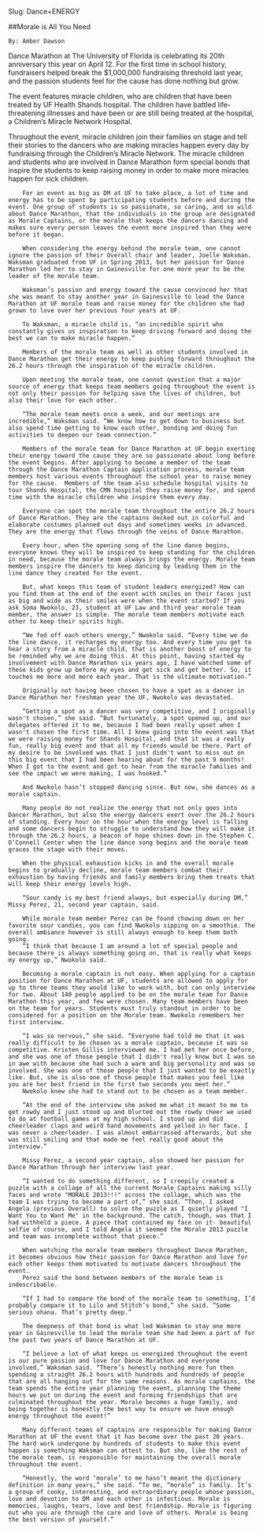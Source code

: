 Slug: Dance+ENERGY

##Morale is All You Need

	By: Amber Dawson
	
Dance Marathon at The University of Florida is celebrating its 20th anniversary this year on April 12. For the first time in school history, fundraisers helped break the $1,000,000 fundraising threshold last year, and the passion students feel for the cause has done nothing but grow.  
		
The event features miracle children, who are children that have been treated by UF Health Shands hospital. The children have battled life-threatening illnesses and have been or are still being treated at the hospital, a Children’s Miracle Network Hospital. 

Throughout the event, miracle children join their families on stage and tell their stories to the dancers who are making miracles happen every day by fundraising through the Children’s Miracle Network. The miracle children and students who are involved in Dance Marathon form special bonds that inspire the students to keep raising money in order to make more miracles happen for sick children. 
		
		For an event as big as DM at UF to take place, a lot of time and energy has to be spent by participating students before and during the event. One group of students is so passionate, so caring, and so wild about Dance Marathon, that the individuals in the group are designated as Morale Captains, or the morale that keeps the dancers dancing and makes sure every person leaves the event more inspired than they were before it began. 
		
		When considering the energy behind the morale team, one cannot ignore the passion of their Overall chair and leader, Joelle Waksman. Waksman graduated from UF in Spring 2013, but her passion for Dance Marathon led her to stay in Gainesville for one more year to be the leader of the morale team. 
		
		Waksman’s passion and energy toward the cause convinced her that she was meant to stay another year in Gainesville to lead the Dance Marathon at UF morale team and raise money for the children she had grown to love over her previous four years at UF. 
		
		To Waksman, a miracle child is, “an incredible spirit who constantly gives us inspiration to keep driving forward and doing the best we can to make miracle happen.”
		
		Members of the morale team as well as other students involved in Dance Marathon get their energy to keep pushing forward throughout the 26.2 hours through the inspiration of the miracle children.  
		
		Upon meeting the morale team, one cannot question that a major source of energy that keeps team members going throughout the event is not only their passion for helping save the lives of children, but also their love for each other. 
		
		“The morale team meets once a week, and our meetings are incredible,” Waksman said. “We know how to get down to business but also spend time getting to know each other, bonding and doing fun activities to deepen our team connection.”
		
		Members of the morale team for Dance Marathon at UF begin exerting their energy toward the cause they are so passionate about long before the event begins. After applying to become a member of the team through the Dance Marathon Captain application process, morale team members host various events throughout the school year to raise money for the cause. 	Members of the team also schedule hospital visits to tour Shands Hospital, the CMN hospital they raise money for, and spend time with the miracle children who inspire them every day. 
		
		Everyone can spot the morale team throughout the entire 26.2 hours of Dance Marathon. They are the captains decked out in colorful and elaborate costumes planned out days and sometimes weeks in advanced. They are the energy that flows through the veins of Dance Marathon. 
		
		Every hour, when the opening song of the line dance begins, everyone knows they will be inspired to keep standing for the children in need, because the morale team always brings the energy. Morale team members inspire the dancers to keep dancing by leading them in the line dance they created for the event. 
		
		But, what keeps this team of student leaders energized? How can you find them at the end of the event with smiles on their faces just as big and wide as their smiles were when the event started? If you ask Soma Nwokolo, 23, student at UF Law and third year morale team member, the answer is simple. The morale team members motivate each other to keep their spirits high.  
		
		“We fed off each others energy,” Nwokolo said. “Every time we do the line dance, it recharges my energy too. And every time you get to hear a story from a miracle child, that is another boost of energy to be reminded why we are doing this. At this point, having started my involvement with Dance Marathon six years ago, I have watched some of these kids grow up before my eyes and get sick and get better. So, it touches me more and more each year. That is the ultimate motivation.”
		
		Originally not having been chosen to have a spot as a dancer in Dance Marathon her freshman year the UF, Nwokolo was devastated. 
		
		“Getting a spot as a dancer was very competitive, and I originally wasn't chosen,” she said. “But fortunately, a spot opened up, and our delegates offered it to me, because I had been really upset when I wasn't chosen the first time. All I knew going into the event was that we were raising money for Shands Hospital, and that it was a really fun, really big event and that all my friends would be there. Part of my desire to be involved was that I just didn't want to miss out on this big event that I had been hearing about for the past 9 months! When I got to the event and got to hear from the miracle families and see the impact we were making, I was hooked.” 
		
		And Nwokolo hasn’t stopped dancing since. But now, she dances as a morale captain. 
		
		Many people do not realize the energy that not only goes into Dancer Marathon, but also the energy dancers exert over the 26.2 hours of standing. Every hour on the hour when the energy level is falling and some dancers begin to struggle to understand how they will make it through the 26.2 hours, a beacon of hope shines down in the Stephen C. O’Connell Center when the line dance song begins and the morale team graces the stage with their moves.
		
		When the physical exhaustion kicks in and the overall morale begins to gradually decline, morale team members combat their exhaustion by having friends and family members bring them treats that will keep their energy levels high. 
		
	 	“Sour candy is my best friend always, but especially during DM,” Missy Perez, 21, second year captain, said. 
	 	
		While morale team member Perez can be found chowing down on her favorite sour candies, you can find Nwokolo sipping on a smoothie. The overall ambiance however is still always enough to keep them both going. 
		“I think that because I am around a lot of special people and because there is always something going on, that is really what keeps my energy up,” Nwokolo said. 
		
		Becoming a morale captain is not easy. When applying for a captain position for Dance Marathon at UF, students are allowed to apply for up to three teams they would like to work with, but can only interview for two. About 140 people applied to be on the morale team for Dance Marathon this year, and few were chosen. Many team members have been on the team for years. Students must truly standout in order to be considered for a position on the Morale team. Nwokolo remembers her first interview. 
		
		“I was so nervous,” she said. “Everyone had told me that it was really difficult to be chosen as a morale captain, because it was so competitive. Kristen Gillis interviewed me. I had met her once before, and she was one of those people that I didn't really know but I was so in awe with because she had such a warm and big personality and was so involved. She was one of those people that I just wanted to be exactly like. But, she is also one of those people that makes you feel like you are her best friend in the first two seconds you meet her.”
		Nwokolo knew she had to stand out to be chosen as a team member. 
		
		“At the end of the interview she asked me what it meant to me to get rowdy and I just stood up and blurted out the rowdy cheer we used to do at football games at my high school. I stood up and did cheerleader claps and weird hand movements and yelled in her face. I was never a cheerleader. I was almost embarrassed afterwards, but she was still smiling and that made me feel really good about the interview.”
		
		Missy Perez, a second year captain, also showed her passion for Dance Marathon through her interview last year. 
		
		“I wanted to do something different, so I creepily created a puzzle with a collage of all the current Morale Captains making silly faces and wrote "MORALE 2013!!!" across the collage, which was the team I was trying to become a part of,” she said. “Then, I asked Angela (previous Overall) to solve the puzzle as I quietly played "I Want You to Want Me" in the background. The catch, though, was that I had withheld a piece. A piece that contained my face on it- beautiful selfie of course, and I told Angela it seemed the Morale 2013 puzzle and team was incomplete without that piece.”
		
		When watching the morale team members throughout Dance Marathon, it becomes obvious how their passion for Dance Marathon and love for each other keeps them motivated to motivate dancers throughout the event.
		Perez said the bond between members of the morale team is indescribable. 
		
		“If I had to compare the bond of the morale team to something, I’d probably compare it to Lilo and Stitch’s bond,” she said. “Some serious ohana. That’s pretty deep.” 
		
		The deepness of that bond is what led Waksman to stay one more year in Gainesville to lead the morale team she had been a part of for the past two years of Dance Marathon at UF. 
		
		“I believe a lot of what keeps us energized throughout the event is our pure passion and love for Dance Marathon and everyone involved,” Waksman said. “There’s honestly nothing more fun then spending a straight 26.2 hours with hundreds and hundreds of people that are all hanging out for the same reasons. As morale captains, the team spends the entire year planning the event, planning the theme hours we put on during the event and forming friendships that are culminated throughout the year. Morale becomes a huge family, and being together is honestly the best way to ensure we have enough energy throughout the event!”
		
		Many different teams of captains are responsible for making Dance Marathon at UF the event that it has become over the past 20 years. The hard work undergone by hundreds of students to make this event happen is something Waksman can attest to. But she, like the rest of the morale team, is responsible for maintaining the overall morale throughout the event. 
		
		“Honestly, the word ‘morale’ to me hasn’t meant the dictionary definition in many years,” she said. “To me, “morale” is family. It’s a group of cooky, interesting, and extraordinary people whose passion, love and devotion to DM and each other is infectious. Morale is memories, laughs, tears, love and best friendship. Morale is figuring out who you are through the care and love of others. Morale is being the best version of yourself.” 
